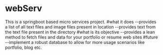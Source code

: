 # webServ
This is a springboot based micro services project.
#what it does
--provides a list of all text files and image files present in location
--provides text from the text file present in the directory
#what is its objective
--provides a lean method to fetch files and data for your portfolio or resume web sites
#future
--implement a robust database to allow for more usage scenarios like portfolio, blog etc.

